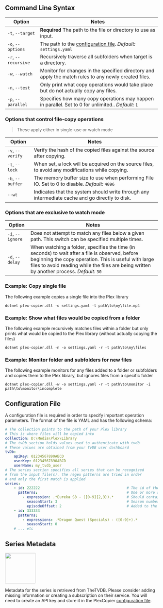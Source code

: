 ## Command Line Syntax

| Option | Notes |
| - | - |
| `-t`, `--target` | **Required** The path to the file or directory to use as input. |
| `-o`, `--options` | The path to the [configuration file](#configuration-file). *Default:* `settings.yaml` |
| `-r`, `--recursive` | Recursively traverse all subfolders when target is a directory. |
| `-w`, `--watch` | Monitor for changes in the specified directory and apply the match rules to any newly created files. |
| `-n`, `--test` | Only print what copy operations would take place but do not actually copy any files. |
| `-p`, `--parallel` | Specifies how many copy operations may happen in parallel. Set to 0 for unlimited.. *Default:* `1` |

### Options that control file-copy operations

> These apply either in single-use or watch mode

| Option | Notes |
| - | - |
| `-v`, `--verify` | Verify the hash of the copied files against the source after copying. |
| `-l`, `--lock` | When set, a lock will be acquired on the source files, to avoid any modifications while copying. |
| `-b`, `--buffer` | The memory buffer size to use when performing File IO. Set to 0 to disable. *Default:* `4096` |
| `--wt` | Indicates that the system should write through any intermediate cache and go directly to disk. |

### Options that are exclusive to watch mode

| Option | Notes |
| - | - |
| `-i`, `--ignore` | Does not attempt to match any files below a given path. This switch can be specified multiple times. |
| `-d`, `--delay` | When watching a folder, specifies the time (in seconds) to wait after a file is observed, before beginning the copy operation. This is useful with large files to avoid reading while the files are being written by another process. *Default:* `30` |


### Example: Copy single file

The following example copies a single file into the Plex library

```
dotnet plex-copier.dll -o settings.yaml -t path\to\my\file.mp4
```

### Example: Show what files would be copied from a folder

The following example recursively matches files within a folder but only prints what would be copied to the Plex library (without actually copying the files)

```
dotnet plex-copier.dll -n -o settings.yaml -r -t path\to\my\files
```

### Example: Monitor folder and subfolders for new files

The following example monitors for any files added to a folder or subfolders and copies them to the Plex library, but ignores files from a specific folder

```
dotnet plex-copier.dll -w -o settings.yaml -r -t path\to\monitor -i path\to\monitor\incomplete
```

## Configuration File

A configuration file is required in order to specify important operation parameters. The format of the file is YAML and has the following schema:

```yaml
# The collection points to the path of your Plex library
# This is where files will be copied into
collection: D:\Media\Plex\Library
# The tvDb section holds values used to authenticate with tvdb
# These values are obtained from your TvDB user dashboard
tvDb:
    apiKey: 01234567890ABCD
    userKey: 01234567890ABCD
    userName: my_tvdb_user
# The series section specifies all series that can be recognized
# from the input file(s). The regex patterns are tried in order
# and only the first match is applied
series:    
    - id: 222222                                        # The id of the series from tvdb
      patterns:                                         # One or more regex patterns to match
        - expression: .*Eureka S3 - ([0-9]{2,3}).*      # Should contain a single capture group for episode number
          seasonStart: 3                                # Season number to start counting episodes (default: 1)
          episodeOffset: 2                              # Added to the value captured by the regex (default: 0)
    - id: 333333
      patterns:
        - expressions: .*Dragon Quest (Specials) - ([0-9]+).*
          seasonStart: 0
    # ... etc
```

## Series Metadata

<img src="https://thetvdb.com/images/attribution/logo2.png" width="100">

Metadata for the series is retrieved from TheTVDB. Please consider adding missing information or creating a subscription on their service. You will need to create an API key and store it in the PlexCopier [configuration file](#configuration-file).
